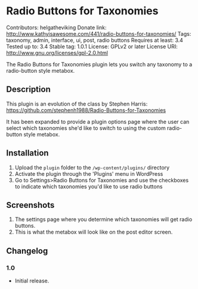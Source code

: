 # Radio Buttons for Taxonomies  
Contributors: helgatheviking
Donate link: http://www.kathyisawesome.com/441/radio-buttons-for-taxonomies/
Tags: taxonomy, admin, interface, ui, post, radio buttons
Requires at least: 3.4   
Tested up to: 3.4
Stable tag: 1.0.1
License: GPLv2 or later
License URI: http://www.gnu.org/licenses/gpl-2.0.html   

The Radio Buttons for Taxonomies plugin lets you switch any taxonomy to a radio-button style metabox.

## Description

This plugin is an evolution of the class by Stephen Harris:  
https://github.com/stephenh1988/Radio-Buttons-for-Taxonomies

It has been expanded to provide a plugin options page where the user can select which taxonomies she'd like to switch to using the custom radio-button style metabox.  

## Installation

1. Upload the `plugin` folder to the `/wp-content/plugins/` directory
1. Activate the plugin through the 'Plugins' menu in WordPress
1. Go to Settings>Radio Buttons for Taxonomies and use the checkboxes to indicate which taxonomies you'd like to use radio buttons  

## Screenshots

1. The settings page where you determine which taxonomies will get radio buttons.
2. This is what the metabox will look like on the post editor screen.

## Changelog

### 1.0
* Initial release.